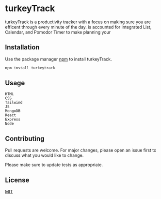 # turkeyTrack

turkeyTrack is a productivity tracker with a focus on making sure you are efficent through every minute of the day. is accounted for integrated List, Calendar, and Pomodor Timer to make planning your

## Installation

Use the package manager [npm](https://www.npmjs.com/) to install turkeyTrack.

```bash
npm install turkeytrack
```

## Usage

```
HTML
CSS
Tailwind
JS
MongoDB
React
Express
Node
```

## Contributing
Pull requests are welcome. For major changes, please open an issue first to discuss what you would like to change.

Please make sure to update tests as appropriate.

## License
[MIT](https://choosealicense.com/licenses/mit/)
